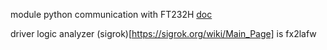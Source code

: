 module python communication with FT232H [doc](https://eblot.github.io/pyftdi/)


driver logic analyzer (sigrok)[https://sigrok.org/wiki/Main_Page] is fx2lafw
